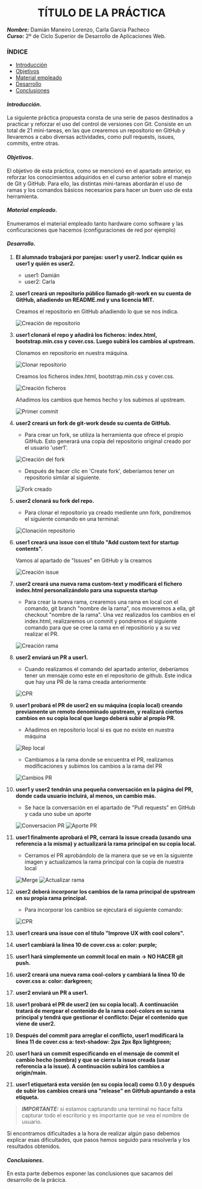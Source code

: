 <center>

# TÍTULO DE LA PRÁCTICA

</center>

**_Nombre:_** Damián Maneiro Lorenzo, Carla García Pacheco  
**_Curso:_** 2º de Ciclo Superior de Desarrollo de Aplicaciones Web.

### ÍNDICE

- [Introducción](#id1)
- [Objetivos](#id2)
- [Material empleado](#id3)
- [Desarrollo](#id4)
- [Conclusiones](#id5)

#### **_Introducción_**. <a name="id1"></a>

La siguiente práctica propuesta consta de una serie de pasos destinados a practicar y reforzar el uso del control de versiones con Git. Consiste en un total de 21 mini-tareas, en las que crearemos un repositorio en GitHub y llevaremos a cabo diversas actividades, como pull requests, issues, commits, entre otras.

#### **_Objetivos_**. <a name="id2"></a>

El objetivo de esta práctica, como se mencionó en el apartado anterior, es reforzar los conocimientos adquiridos en el curso anterior sobre el manejo de Git y GitHub. Para ello, las distintas mini-tareas abordarán el uso de ramas y los comandos básicos necesarios para hacer un buen uso de esta herramienta.

#### **_Material empleado_**. <a name="id3"></a>

Enumeramos el material empleado tanto hardware como software y las conficuraciones que hacemos (configuraciones de red por ejemplo)

#### **_Desarrollo_**. <a name="id4"></a>

1. **El alumnado trabajará por parejas: user1 y user2. Indicar quién es user1 y quién es user2.**

   - user1: Damián
   - user2: Carla

1. **user1 creará un repositorio público llamado git-work en su cuenta de GitHub, añadiendo un README.md y una licencia MIT.**

   Creamos el repositorio en GitHub añadiendo lo que se nos indica.

   ![Creación de repositorio](user1_images/images/user1_image1.jpg)

1. **user1 clonará el repo y añadirá los ficheros: index.html, bootstrap.min.css y cover.css. Luego subirá los cambios al upstream.**

   Clonamos en repositorio en nuestra máquina.

   ![Clonar repositorio](user1_images/images/user1_image2.jpg)

   Creamos los ficheros index.html, bootstrap.min.css y cover.css.

   ![Creación ficheros](user1_images/images/user1_image3.jpg)

   Añadimos los cambios que hemos hecho y los subimos al upstream.

   ![Primer commit](user1_images/images/user1_image4.jpg)

1. **user2 creará un fork de git-work desde su cuenta de GitHub.**

   - Para crear un fork, se utiliza la herramienta que ofrece el propio GitHub. Esto generará una copia del repositorio original creado por el usuario 'user1'.

   ![Creación del fork](/imagenes%20usuario%202/imagen_2025-09-20_142931700.png)

   - Después de hacer clic en 'Create fork', deberíamos tener un repositorio similar al siguiente.

   ![Fork creado](/imagenes%20usuario%202/imagen_2025-09-20_143051867.png)

1. **user2 clonará su fork del repo.**

   - Para clonar el repositorio ya creado mediente unn fork, pondremos el siguiente comando en una terminal:

   ![Clonación repositorio](/imagenes%20usuario%202/imagen_2025-09-20_144555887.png)

1. **user1 creará una issue con el título "Add custom text for startup contents".**

   Vamos al apartado de "Issues" en GitHub y la creamos

   ![Creación issue](user1_images/images/user1_image5.jpg)

1. **user2 creará una nueva rama custom-text y modificará el fichero index.html personalizándolo para una supuesta startup**

   - Para crear la nueva rama, crearemos una rama en local con el comando, git branch "nombre de la rama", nos moveremos a ella, git checkout "nombre de la rama". Una vez realizados los cambios en el index.html, realizaremos un commit y pondremos el siguiente comando para que se cree la rama en el repositiorio y a su vez realizar el PR.

   ![Creación rama](/imagenes%20usuario%202/imagen_2025-09-20_145658116.png)

1. **user2 enviará un PR a user1.**

   - Cuando realizamos el comando del apartado anterior, deberíamos tener un mensaje como este en el repositorio de github. Este indica que hay una PR de la rama creada anteriormente

   ![CPR](/imagenes%20usuario%202/imagen_2025-09-20_145932398.png)

1. **user1 probará el PR de user2 en su máquina (copia local) creando previamente un remoto denominado upstream, y realizará ciertos cambios en su copia local que luego deberá subir al propio PR.**

   - Añadimos en repositorio local si es que no existe en nuestra máquina

   ![Rep local](user1_images/images/user1_image6.jpg)

   - Cambiamos a la rama donde se encuentra el PR, realizamos modificaciones y subimos los cambios a la rama del PR

   ![Cambios PR](user1_images/images/user1_image7.jpg)

1. **user1 y user2 tendrán una pequeña conversación en la página del PR, donde cada usuario incluirá, al menos, un cambio más.**

   - Se hace la conversación en el apartado de "Pull requests" en GitHub y cada uno sube un aporte

   ![Conversacion PR](user1_images/images/user1_image9.jpg)
   ![Aporte PR](user1_images/images/user1_image8.jpg)

1. **user1 finalmente aprobará el PR, cerrará la issue creada (usando una referencia a la misma) y actualizará la rama principal en su copia local.**

   - Cerramos el PR aprobándolo de la manera que se ve en la siguiente imagen y actualizamos la rama principal con la copia de nuestra local

   ![Merge](user1_images/images/user1_image10.jpg)
   ![Actualizar rama](user1_images/images/user1_image11.jpg)

1. **user2 deberá incorporar los cambios de la rama principal de upstream en su propia rama principal.**

   - Para incorporar los cambios se ejecutará el siguiente comando:

   ![CPR](/imagenes%20usuario%202/imagen_2025-09-22_101907907.png)

1. **user1 creará una issue con el título "Improve UX with cool colors".**
1. **user1 cambiará la línea 10 de cover.css a: color: purple;**
1. **user1 hará simplemente un commit local en main → NO HACER git push.**
1. **user2 creará una nueva rama cool-colors y cambiará la línea 10 de cover.css a: color: darkgreen;**
1. **user2 enviará un PR a user1.**
1. **user1 probará el PR de user2 (en su copia local). A continuación tratará de mergear el contenido de la rama cool-colors en su rama principal y tendrá que gestionar el conflicto: Dejar el contenido que viene de user2.**
1. **Después del commit para arreglar el conflicto, user1 modificará la línea 11 de cover.css a: text-shadow: 2px 2px 8px lightgreen;**
1. **user1 hará un commit especificando en el mensaje de commit el cambio hecho (sombra) y que se cierra la issue creada (usar referencia a la issue). A continuación subirá los cambios a origin/main.**
1. **user1 etiquetará esta versión (en su copia local) como 0.1.0 y después de subir los cambios creará una "release" en GitHub apuntando a esta etiqueta.**

> **_IMPORTANTE:_** si estamos capturando una terminal no hace falta capturar todo el escritorio y es importante que se vea el nombre de usuario.

Si encontramos dificultades a la hora de realizar algún paso debemos explicar esas dificultades, que pasos hemos seguido para resolverla y los resultados obtenidos.

#### **_Conclusiones_**. <a name="id5"></a>

En esta parte debemos exponer las conclusiones que sacamos del desarrollo de la prácica.
